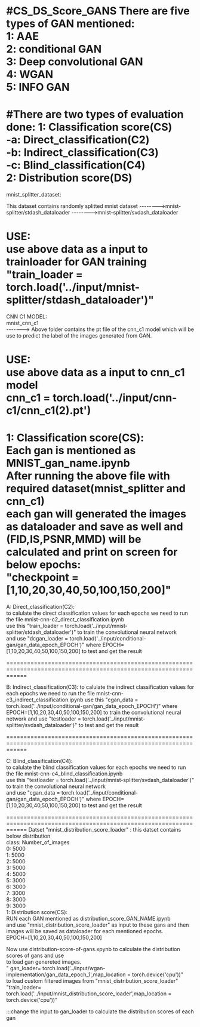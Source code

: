 #CS_DS_Score_GANS
There are five types of GAN mentioned: <br />
1: AAE <br />
2: conditional GAN <br />
3: Deep convolutional GAN <br />
4: WGAN <br />
5: INFO GAN <br />
===========================================================================================================
#There are two types of evaluation done:
1: Classification score(CS)<br />
	-a: Direct_classification(C2)<br />
	-b: Indirect_classification(C3)<br />
	-c: Blind_classification(C4)<br />
2: Distribution score(DS)<br />
============================================================================================================
mnist_splitter_dataset:

This dataset contains randomly splitted mnist dataset
-------->mnist-splitter/stdash_dataloader
-------->mnist-splitter/svdash_dataloader

USE:<br />
	use above data as a input to trainloader for GAN training<br />
	"train_loader = torch.load('../input/mnist-splitter/stdash_dataloader')"<br />
============================================================================================================
CNN C1 MODEL:<br />
mnist_cnn_c1<br />
-------> Above folder contains the pt file of the cnn_c1 model which will be use to predict the label of the images generated from GAN.

USE:<br />
	use above data as a input to cnn_c1 model<br />
	cnn_c1 = torch.load('../input/cnn-c1/cnn_c1(2).pt')<br />
============================================================================================================

1: Classification score(CS):<br />
Each gan is mentioned as MNIST_gan_name.ipynb<br />
After running the above file with required dataset(mnist_splitter and cnn_c1)<br />
each gan will generated the images as dataloader and save as well and (FID,IS,PSNR,MMD) will be calculated and print on screen for below epochs:<br />
"checkpoint = [1,10,20,30,40,50,100,150,200]"<br />
==================================================================================================================

A: Direct_classification(C2):<br />
to calulate the direct classification values for each epochs we need to run the file mnist-cnn-c2_direct_classification.ipynb<br />
use this "train_loader = torch.load('../input/mnist-splitter/stdash_dataloader')" to train the convolutional neural network<br />
and use "dcgan_loader = torch.load('../input/conditional-gan/gan_data_epoch_EPOCH')" where EPOCH=[1,10,20,30,40,50,100,150,200] to test and get the result<br />

==================================================================================================================

B: Indirect_classification(C3):
to calulate the indirect classification values for each epochs we need to run the file mnist-cnn-c3_indirect_classification.ipynb
use this "cgan_data = torch.load('../input/conditional-gan/gan_data_epoch_EPOCH')" where EPOCH=[1,10,20,30,40,50,100,150,200] to train the convolutional neural network
and use "testloader = torch.load('../input/mnist-splitter/svdash_dataloader')" to test and get the result

==================================================================================================================

C: Blind_classification(C4):<br />
to calulate the blind classification values for each epochs we need to run the file mnist-cnn-c4_blind_classification.ipynb<br />
use this "testloader = torch.load('../input/mnist-splitter/svdash_dataloader')" to train the convolutional neural network<br />
and use "cgan_data = torch.load('../input/conditional-gan/gan_data_epoch_EPOCH')" where EPOCH=[1,10,20,30,40,50,100,150,200]  to test and get the result

==================================================================================================================
Datset "mnist_distribution_score_loader" : this datset contains below distribution<br />
class: Number_of_images<br />
0: 	5000<br />
1: 	5000<br />
2: 	5000<br />
3: 	5000<br />
4: 	5000<br />
5: 	3000<br />
6: 	3000<br />
7: 	3000<br />
8: 	3000<br />
9: 	3000<br />
1: Distribution score(CS):<br />
RUN each GAN mentioned as distribution_score_GAN_NAME.ipynb<br />
and use "mnist_distribution_score_loader" as input to these gans and then images will be saved as dataloader for each mentioned epochs. <br />
EPOCH=[1,10,20,30,40,50,100,150,200]<br />

Now use distribution-score-of-gans.xpynb to calculate the distribution scores of gans and use <br />
to load gan genereted images.<br />
" gan_loader= torch.load('../input/wgan-implementation/gan_data_epoch_1',map_location = torch.device('cpu'))" <br />
to load custom filtered images from "mnist_distribution_score_loader" <br />
"train_loader= torch.load('../input/mnist_distribution_score_loader',map_location = torch.device('cpu'))" <br />

:::change the input to gan_loader to calculate the distribution scores of each gan<br />

